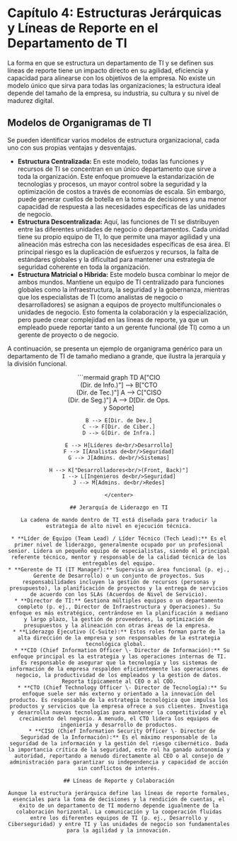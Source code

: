 # Capítulo 4: Estructuras Jerárquicas y Líneas de Reporte en el Departamento de TI

La forma en que se estructura un departamento de TI y se definen sus líneas de reporte tiene un impacto directo en su agilidad, eficiencia y capacidad para alinearse con los objetivos de la empresa. No existe un modelo único que sirva para todas las organizaciones; la estructura ideal depende del tamaño de la empresa, su industria, su cultura y su nivel de madurez digital.

## Modelos de Organigramas de TI

Se pueden identificar varios modelos de estructura organizacional, cada uno con sus propias ventajas y desventajas.

* **Estructura Centralizada:** En este modelo, todas las funciones y recursos de TI se concentran en un único departamento que sirve a toda la organización. Este enfoque promueve la estandarización de tecnologías y procesos, un mayor control sobre la seguridad y la optimización de costos a través de economías de escala. Sin embargo, puede generar cuellos de botella en la toma de decisiones y una menor capacidad de respuesta a las necesidades específicas de las unidades de negocio.
* **Estructura Descentralizada:** Aquí, las funciones de TI se distribuyen entre las diferentes unidades de negocio o departamentos. Cada unidad tiene su propio equipo de TI, lo que permite una mayor agilidad y una alineación más estrecha con las necesidades específicas de esa área. El principal riesgo es la duplicación de esfuerzos y recursos, la falta de estándares globales y la dificultad para mantener una estrategia de seguridad coherente en toda la organización. 
* **Estructura Matricial o Híbrida:** Este modelo busca combinar lo mejor de ambos mundos. Mantiene un equipo de TI centralizado para funciones globales como la infraestructura, la seguridad y la gobernanza, mientras que los especialistas de TI (como analistas de negocio o desarrolladores) se asignan a equipos de proyecto multifuncionales o unidades de negocio. Esto fomenta la colaboración y la especialización, pero puede crear complejidad en las líneas de reporte, ya que un empleado puede reportar tanto a un gerente funcional (de TI) como a un gerente de proyecto o de negocio.

A continuación, se presenta un ejemplo de organigrama genérico para un departamento de TI de tamaño mediano a grande, que ilustra la jerarquía y la división funcional.
<center>
```mermaid
graph TD
    A["CIO<br/>(Dir. de Info.)"] --> B["CTO<br/>(Dir. de Tec.)"]
    A --> C["CISO<br/>(Dir. de Seg.)"]
    A --> D[Dir. de Ops.<br/>y Soporte]

    B --> E[Dir. de Dev.]
    C --> F[Dir. de Ciber.]
    D --> G[Dir. de Infra.]

    E --> H[Líderes de<br/>Desarrollo]
    F --> I[Analistas de<br/>Seguridad]
    G --> J[Admins. de<br/>Sistemas]

    H --> K["Desarrolladores<br/>(Front, Back)"]
    I --> L[Ingenieros de<br/>Seguridad]
    J --> M[Admins. de<br/>Redes]
```
</center>

## Jerarquía de Liderazgo en TI

La cadena de mando dentro de TI está diseñada para traducir la estrategia de alto nivel en ejecución técnica.

* **Líder de Equipo (Team Lead) / Líder Técnico (Tech Lead):** Es el primer nivel de liderazgo, generalmente ocupado por un profesional senior. Lidera un pequeño equipo de especialistas, siendo el principal referente técnico, mentor y responsable de la calidad técnica de los entregables del equipo.
* **Gerente de TI (IT Manager):** Supervisa un área funcional (p. ej., Gerente de Desarrollo) o un conjunto de proyectos. Sus responsabilidades incluyen la gestión de recursos (personas y presupuesto), la planificación de proyectos y la entrega de servicios de acuerdo con los SLAs (Acuerdos de Nivel de Servicio).
* **Director de TI:** Gestiona múltiples equipos o un departamento completo (p. ej., Director de Infraestructura y Operaciones). Su enfoque es más estratégico, centrándose en la planificación a mediano y largo plazo, la gestión de proveedores, la optimización de presupuestos y la alineación con otras áreas de la empresa. 
* **Liderazgo Ejecutivo (C-Suite):** Estos roles forman parte de la alta dirección de la empresa y son responsables de la estrategia tecnológica global.  
  * **CIO (Chief Information Officer \- Director de Información):** Su enfoque principal es la estrategia y las operaciones internas de TI. Es responsable de asegurar que la tecnología y los sistemas de información de la empresa respalden eficientemente las operaciones de negocio, la productividad de los empleados y la gestión de datos. Reporta típicamente al CEO o al COO.
  * **CTO (Chief Technology Officer \- Director de Tecnología):** Su enfoque suele ser más externo y orientado a la innovación del producto. Es responsable de la estrategia tecnológica que impulsa los productos y servicios que la empresa ofrece a sus clientes. Investiga y desarrolla nuevas tecnologías para mantener la competitividad y el crecimiento del negocio. A menudo, el CTO lidera los equipos de ingeniería y desarrollo de productos.
  * **CISO (Chief Information Security Officer \- Director de Seguridad de la Información):** Es el máximo responsable de la seguridad de la información y la gestión del riesgo cibernético. Dada la importancia crítica de la seguridad, este rol ha ganado autonomía y autoridad, reportando a menudo directamente al CEO o al consejo de administración para garantizar su independencia y capacidad de acción sin conflictos de interés.

## Líneas de Reporte y Colaboración

Aunque la estructura jerárquica define las líneas de reporte formales, esenciales para la toma de decisiones y la rendición de cuentas, el éxito de un departamento de TI moderno depende igualmente de la colaboración horizontal. La comunicación y la cooperación fluidas entre los diferentes equipos de TI (p. ej., Desarrollo y Ciberseguridad) y entre TI y las unidades de negocio son fundamentales para la agilidad y la innovación.